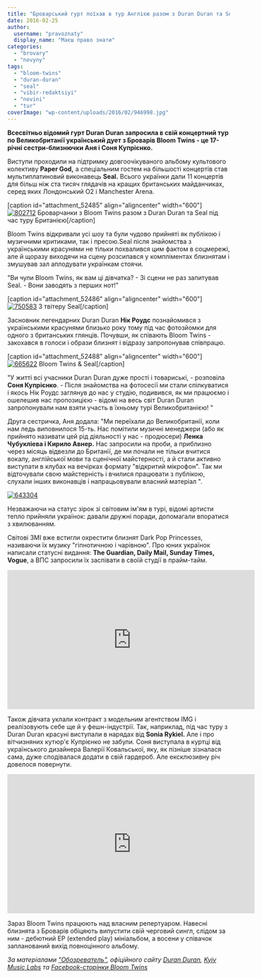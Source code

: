 ```yaml
---
title: "Броварський гурт поїхав в тур Англією разом з Duran Duran та Seal. ВІДЕО"
date: 2016-02-25
author: 
  username: "pravoznaty"
  display_name: "Маєш право знати"
categories: 
  - "brovary"
  - "novyny"
tags: 
  - "bloom-twins"
  - "duran-duran"
  - "seal"
  - "vibir-redaktsiyi"
  - "novini"
  - "tur"
coverImage: "wp-content/uploads/2016/02/946998.jpg"
---
```


**Всесвітньо відомий гурт Duran Duran запросила в свій концертний тур по Великобританії український дует з Броварів Bloom Twins - це 17-річні сестри-близнючки Аня і Соня Купрієнко.**

Виступи проходили на підтримку довгоочікуваного альбому культового колективу **Paper God,** а спеціальним гостем на більшості концертів став мультиплатиновий виконавець **Seal.** Всього українки дали 11 концертів для більш ніж ста тисяч глядачів на кращих британських майданчиках, серед яких Лондонський O2 і Manchester Arena.

\[caption id="attachment\_52485" align="aligncenter" width="600"\][![802712](https://mpz.brovary.org/wp-content/uploads/2016/02/802712.jpg)](https://mpz.brovary.org/wp-content/uploads/2016/02/802712.jpg) Броварчанки з Bloom Twins разом з Duran Duran та Seal під час туру Британією\[/caption\]

Bloom Twins відкривали усі шоу та були чудово прийняті як публікою і музичними критиками, так і пресою.Seal після знайомства з українськими красунями не тільки похвалився цим фактом в соцмережі, але й щоразу виходячи на сцену розсипався у компліментах близнятам і змушував зал аплодувати українкам стоячи.

"Ви чули Bloom Twins, як вам ці дівчатка? - Зі сцени не раз запитував Seal. - Вони заводять з перших нот!"

\[caption id="attachment\_52486" align="aligncenter" width="600"\][![750583](https://mpz.brovary.org/wp-content/uploads/2016/02/750583.jpg)](https://mpz.brovary.org/wp-content/uploads/2016/02/750583.jpg) З твітеру Seal\[/caption\]

Засновник легендарних Duran Duran **Нік Роудс** познайомився з українськими красунями близько року тому під час фотозйомки для одного з британських глянців. Почувши, як співають Bloom Twins - закохався в голоси і образи близнят і відразу запропонував співпрацю.

\[caption id="attachment\_52488" align="aligncenter" width="600"\][![665622](https://mpz.brovary.org/wp-content/uploads/2016/02/665622.jpg)](https://mpz.brovary.org/wp-content/uploads/2016/02/665622.jpg) Bloom Twins & Seal\[/caption\]

"У житті всі учасники Duran Duran дуже прості і товариські, - розповіла **Соня Купрієнко**. - Після знайомства на фотосесії ми стали спілкуватися і якось Нік Роудс заглянув до нас у студію, подивився, як ми працюємо і ошелешив нас пропозицією - відомі на весь світ Duran Duran запропонували нам взяти участь в їхньому турі Великобританією! "

Друга сестричка, Аня додала: "Ми переїхали до Великобританії, коли нам ледь виповнилося 15-ть. Нас помітили музичні менеджери (або як прийнято називати цей рід діяльності у нас - продюсери) **Ленка Чубукліева і Кирило Авнер.** Нас запросили на проби, а приблизно через місяць відвезли до Британії, де ми почали не тільки вчитися вокалу, англійської мови та сценічної майстерності, а й стали активно виступати в клубах на вечірках формату "відкритий мікрофон". Так ми відточували свою майстерність і вчилися працювати з публікою, слухали інших виконавців і напрацьовували власний матеріал ".

[![643304](https://mpz.brovary.org/wp-content/uploads/2016/02/643304.jpg)](https://mpz.brovary.org/wp-content/uploads/2016/02/643304.jpg)

Незважаючи на статус зірок зі світовим ім'ям в турі, відомі артисти тепло прийняли українок: давали дружні поради, допомагали впоратися з хвилюванням.

Світові ЗМІ вже встигли охрестити близнят Dark Pop Princesses, називаючи їх музику "гіпнотичною і чарівною". Про юних українок написали статусні видання: **The Guardian, Daily Mail, Sunday Times, Vogue**, а ВПС запросили їх заспівати в своїй студії в прайм-тайм.

<iframe src="https://www.youtube.com/embed/_XU1CQOyNL4" width="560" height="315" frameborder="0" allowfullscreen="allowfullscreen"></iframe>

Також дівчата уклали контракт з модельним агентством IMG і реалізовують себе ще й у фешн-індустрії. Так, наприклад, під час туру з Duran Duran красуні виступали в нарядах від **Sonia Rykiel.** Але і про вітчизняних кутюр'є Купрієнко не забули. Соня виступала в куртці від українського дизайнера Валерії Ковальської, яку, як пізніше зізналася сама, дуже сподівалася додати в свій гардероб. Але ексклюзивну річ довелося повернути.

<iframe src="https://www.youtube.com/embed/mZvrOXKJ0lI" width="560" height="315" frameborder="0" allowfullscreen="allowfullscreen"></iframe>

Зараз Bloom Twins працюють над власним репертуаром. Навесні близнята з Броварів обіцяють випустити свій черговий сингл, слідом за ним - дебютний EP (extended play) мініальбом, а восени у співачок запланований вихід повноцінного альбому.

_За матеріалами ["Обозреватель"](http://show.obozrevatel.com/), офіційного сайту [Duran Duran](http://www.duranduran.com/wordpress/2016/nick-and-bloom-twins/), [Kyiv Music Labs](http://kyivmusiclabs.com/2016/02/18/%D1%89%D0%BE%D0%B4%D0%B5%D0%BD%D0%BD%D0%B8%D0%BA%D0%B8-%D1%82%D1%83%D1%80%D1%83-bloom-twins-%D0%B7-duran-duran/) та [Facebook-сторінки Bloom Twins](https://www.facebook.com/TheBloomTwins/)_
